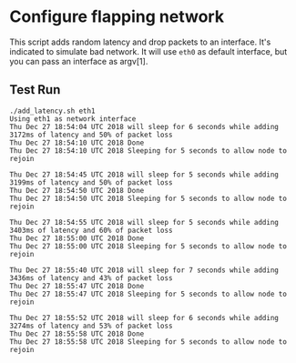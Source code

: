 # Configure flapping network

This script adds random latency and drop packets to an interface. It's indicated to simulate bad network.
It will use `eth0` as default interface, but you can pass an interface as argv[1].
## Test Run

```
./add_latency.sh eth1
Using eth1 as network interface
Thu Dec 27 18:54:04 UTC 2018 will sleep for 6 seconds while adding 3172ms of latency and 50% of packet loss
Thu Dec 27 18:54:10 UTC 2018 Done
Thu Dec 27 18:54:10 UTC 2018 Sleeping for 5 seconds to allow node to rejoin

Thu Dec 27 18:54:45 UTC 2018 will sleep for 5 seconds while adding 3199ms of latency and 50% of packet loss
Thu Dec 27 18:54:50 UTC 2018 Done
Thu Dec 27 18:54:50 UTC 2018 Sleeping for 5 seconds to allow node to rejoin

Thu Dec 27 18:54:55 UTC 2018 will sleep for 5 seconds while adding 3403ms of latency and 60% of packet loss
Thu Dec 27 18:55:00 UTC 2018 Done
Thu Dec 27 18:55:00 UTC 2018 Sleeping for 5 seconds to allow node to rejoin

Thu Dec 27 18:55:40 UTC 2018 will sleep for 7 seconds while adding 3436ms of latency and 43% of packet loss
Thu Dec 27 18:55:47 UTC 2018 Done
Thu Dec 27 18:55:47 UTC 2018 Sleeping for 5 seconds to allow node to rejoin

Thu Dec 27 18:55:52 UTC 2018 will sleep for 6 seconds while adding 3274ms of latency and 53% of packet loss
Thu Dec 27 18:55:58 UTC 2018 Done
Thu Dec 27 18:55:58 UTC 2018 Sleeping for 5 seconds to allow node to rejoin
```
